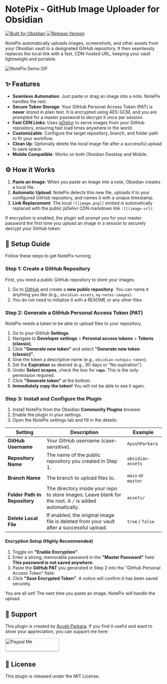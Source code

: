 # NotePix - GitHub Image Uploader for Obsidian

[![Built for Obsidian](https://img.shields.io/badge/Built%20for-Obsidian-7B68EE.svg?style=for-the-badge)](https://obsidian.md)
[![Release Version](https://img.shields.io/github/v/release/AyushParkara/NotePix?style=for-the-badge&sort=semver)](https://github.com/AyushParkara/NotePix/releases/)

NotePix automatically uploads images, screenshots, and other assets from your Obsidian vault to a designated GitHub repository. It then seamlessly replaces the local link with a fast, CDN-hosted URL, keeping your vault lightweight and portable.

<!--
IMPORTANT: RECORD A GIF DEMO!
1. Record your screen showing you pasting an image into Obsidian.
2. Show the "Uploading..." notice.
3. Show the local link ![[...]] being replaced by the CDN link ![](...).
4. Upload the GIF to your GitHub repo (e.g., in an 'assets' folder).
5. Replace the placeholder link below with your GIF's link.
-->
![NotePix Demo GIF](https://raw.githubusercontent.com/AyushParkara/NotePix/main/assets/notepix-demo.gif)

## ✨ Features

-   **Seamless Automation**: Just paste or drag an image into a note. NotePix handles the rest.
-   **Secure Token Storage**: Your GitHub Personal Access Token (PAT) is **never** stored in plain text. It is encrypted using AES-GCM, and you are prompted for a master password to decrypt it once per session.
-   **Fast CDN Links**: Uses [jsDelivr](https://www.jsdelivr.com/) to serve images from your GitHub repository, ensuring fast load times anywhere in the world.
-   **Customizable**: Configure the target repository, branch, and folder path to fit your workflow.
-   **Clean Up**: Optionally delete the local image file after a successful upload to save space.
-   **Mobile Compatible**: Works on both Obsidian Desktop and Mobile.

## ⚙️ How it Works

1.  **Paste an Image**: When you paste an image into a note, Obsidian creates a local file.
2.  **Automatic Upload**: NotePix detects this new file, uploads it to your configured GitHub repository, and names it with a unique timestamp.
3.  **Link Replacement**: The local `![[image.png]]` embed is automatically replaced with the public jsDelivr CDN markdown link `![](image-url)`.

If encryption is enabled, the plugin will prompt you for your master password the first time you upload an image in a session to securely decrypt your GitHub token.

## 🚀 Setup Guide

Follow these steps to get NotePix running.

### Step 1: Create a GitHub Repository

First, you need a public GitHub repository to store your images.

1.  Go to [GitHub](https://github.com) and create a **new public repository**. You can name it anything you like (e.g., `obsidian-assets`, `my-notes-images`).
2.  You do not need to initialize it with a README or any other files.

### Step 2: Generate a GitHub Personal Access Token (PAT)

NotePix needs a token to be able to upload files to your repository.

1.  Go to your GitHub **Settings**.
2.  Navigate to **Developer settings** > **Personal access tokens** > **Tokens (classic)**.
3.  Click **"Generate new token"** and select **"Generate new token (classic)"**.
4.  Give the token a descriptive name (e.g., `obsidian-notepix-token`).
5.  Set the **Expiration** as desired (e.g., 90 days or "No expiration").
6.  Under **Select scopes**, check the box for **`repo`**. This is the only permission required.
7.  Click **"Generate token"** at the bottom.
8.  **Immediately copy the token!** You will not be able to see it again.

### Step 3: Install and Configure the Plugin

1.  Install NotePix from the Obsidian **Community Plugins** browser.
2.  Enable the plugin in your settings.
3.  Open the NotePix settings tab and fill in the details:

| Setting                      | Description                                                                                             | Example                    |
| ---------------------------- | ------------------------------------------------------------------------------------------------------- | -------------------------- |
| **GitHub Username**            | Your GitHub username (case-sensitive).                                                                  | `AyushParkara`             |
| **Repository Name**            | The name of the public repository you created in Step 1.                                                | `obsidian-assets`          |
| **Branch Name**                | The branch to upload files to.                                                                          | `main` or `master`         |
| **Folder Path in Repository**  | The directory inside your repo to store images. Leave blank for the root. A `/` is added automatically. | `assets/`                  |
| **Delete Local File**        | If enabled, the original image file is deleted from your vault after a successful upload.               | `true` / `false`           |

#### Encryption Setup (Highly Recommended)

1.  Toggle on **"Enable Encryption"**.
2.  Enter a strong, memorable password in the **"Master Password"** field. **This password is not saved anywhere.**
3.  Paste the **GitHub PAT** you generated in Step 2 into the "GitHub Personal Access Token" field.
4.  Click **"Save Encrypted Token"**. A notice will confirm it has been saved securely.

You are all set! The next time you paste an image, NotePix will handle the upload.

## 🙏 Support

This plugin is created by [Ayush Parkara](https://github.com/AyushParkara). If you find it useful and want to show your appreciation, you can support me here:

<a href="https://www.paypal.com/paypalme/AyushParkara" target="_blank"><img src="https://www.buymeacoffee.com/assets/img/custom_images/orange_img.png" alt="Paypal Me" style="height: 41px !important;width: 174px !important;box-shadow: 0px 3px 2px 0px rgba(190, 190, 190, 0.5) !important;-webkit-box-shadow: 0px 3px 2px 0px rgba(190, 190, 190, 0.5) !important;" ></a>

## 📄 License

This plugin is released under the MIT License.
